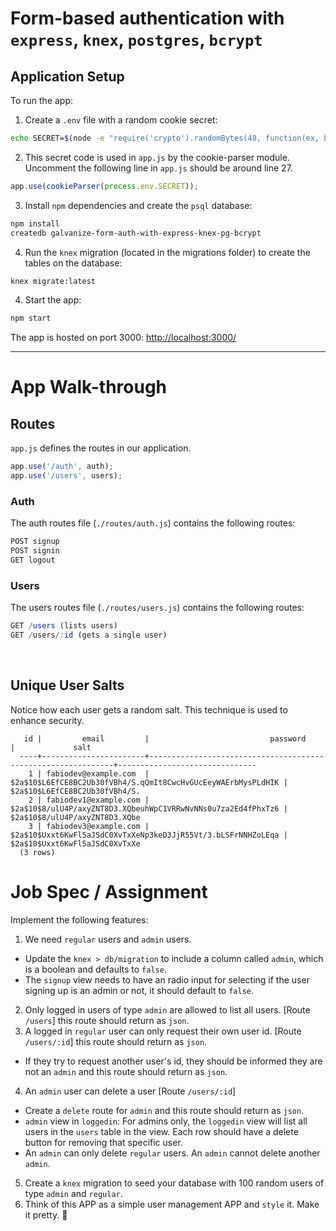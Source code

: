 # Form-based authentication with `express`, `knex`, `postgres`, `bcrypt`

Application Setup
--

To run the app:

1. Create a `.env` file with a random cookie secret:

```sh
echo SECRET=$(node -e "require('crypto').randomBytes(48, function(ex, buf) { console.log(buf.toString('hex')) });") >> .env
```

2. This secret code is used in `app.js` by the cookie-parser module. Uncomment the following line in `app.js` should be around line 27.

```js
app.use(cookieParser(process.env.SECRET));
```

3. Install `npm` dependencies and create the `psql` database:

```sh
npm install
createdb galvanize-form-auth-with-express-knex-pg-bcrypt
```

4. Run the `knex` migration (located in the migrations folder) to create the tables on the database:

```sh
knex migrate:latest
```

4. Start the app:

```sh
npm start
```

The app is hosted on port 3000: [http://localhost:3000/](http://localhost:3000/)

<hr>

# App Walk-through

## Routes

`app.js` defines the routes in our application.

```js
app.use('/auth', auth);
app.use('/users', users);
```

### Auth

The auth routes file (`./routes/auth.js`) contains the following routes:

```js
POST signup
POST signin
GET logout
```

### Users

The users routes file (`./routes/users.js`) contains the following routes:

```js
GET /users (lists users)
GET /users/:id (gets a single user)
```

<br>

## Unique User Salts
Notice how each user gets a random salt. This technique is used to enhance security.

```table
   id |         email         |                           password                           |             salt
  ----+-----------------------+--------------------------------------------------------------+-------------------------------
    1 | fabiodev@example.com  | $2a$10$L6EfCE8BC2Ub30fVBh4/S.qQmIt8CwcHvGUcEeyWAErbMysPLdHIK | $2a$10$L6EfCE8BC2Ub30fVBh4/S.
    2 | fabiodev1@example.com | $2a$10$8/ulU4P/axyZNT8D3.XQbeuhWpC1VRRwNvNNs0u7za2Ed4fPhxTz6 | $2a$10$8/ulU4P/axyZNT8D3.XQbe
    3 | fabiodev3@example.com | $2a$10$Uxxt6KwFl5aJSdC0XvTxXeNp3keD3JjR55Vt/3.bLSFrNNHZoLEqa | $2a$10$Uxxt6KwFl5aJSdC0XvTxXe
  (3 rows)
```

# Job Spec / Assignment
Implement the following features:

1. We need `regular` users and `admin` users.
  - Update the `knex > db/migration` to include a column called `admin`, which is a boolean and defaults to `false`.
  - The `signup` view needs to have an radio input for selecting if the user signing up is an admin or not, it should default to `false`.
2. Only logged in users of type `admin` are allowed to list all users. [Route `/users`] this route should return as `json`.
3. A logged in `regular` user can only request their own user id. [Route `/users/:id`] this route should return as `json`.
  - If they try to request another user's id, they should be informed they are not an `admin` and this route should return as `json`.
4. An `admin` user can delete a user [Route `/users/:id`]
  - Create a `delete` route for `admin` and this route should return as `json`.
  - `admin` view in `loggedin`: For admins only, the `loggedin` view will list all users in the `users` table in the view. Each row should have a delete button for removing that specific user.
  - An `admin` can only delete `regular` users. An `admin` cannot delete another `admin`.
5. Create a `knex` migration to seed your database with 100 random users of type `admin` and `regular`.
6. Think of this APP as a simple user management APP and `style` it. Make it pretty. 💚  
